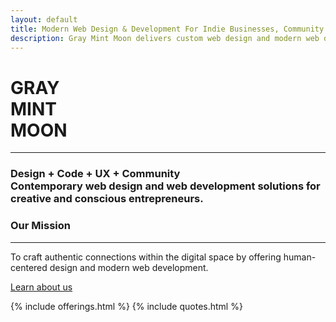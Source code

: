 ```yaml
---
layout: default
title: Modern Web Design & Development For Indie Businesses, Community Influencers, and Forward Thinkers
description: Gray Mint Moon delivers custom web design and modern web development for indie businesses, community influencers, and forward-thinkers. We build websites for the soul of your brand.
---
```

<div class="home_splash">
	<div class="container container_xl">
		<h1 class="text_light site_title">
			<span class="home_splash_title_first">GRAY</span><br>
			<span class="home_splash_title_second">MINT</span><br>
			<span class="home_splash_title_third">MOON</span>
		</h1>
		<hr class="divider_splash">
		<h3 class="text_light"><strong>Design + Code + UX + Community</strong><br>
		Contemporary web design and web development solutions for creative and conscious entrepreneurs.</h3>
	</div>
</div>
<div class="row_sm home_mission bg_dark">
	<div class="container_md text_center">
		<h3 class="text_white">Our Mission</h3>
		<hr class="divider">
		<p class="text_white">To craft authentic connections within the digital space by offering human-centered design and modern web development.</p>
		<p><a class="text_margin_top page_submit text_dark" href="/about">Learn about us</a></p>
	</div>
</div>
{% include offerings.html %}
{% include quotes.html %}